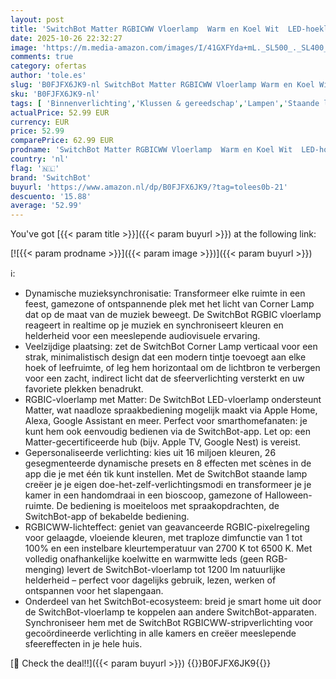 ```yaml
---
layout: post
title: 'SwitchBot Matter RGBICWW Vloerlamp  Warm en Koel Wit  LED-hoeklamp  Werkt met Apple Home  Alexa  Google Home  Muzieksynchronisatie  Kleurveranderende Staande Lamp voor Woonkamer en Slaapkamer'
date: 2025-10-26 22:32:27
image: 'https://m.media-amazon.com/images/I/41GXFYda+mL._SL500_._SL400_.jpg'
comments: true
category: ofertas
author: 'tole.es'
slug: 'B0FJFX6JK9-nl SwitchBot Matter RGBICWW Vloerlamp Warm en Koel Wit LED-...'
sku: 'B0FJFX6JK9-nl'
tags: [ 'Binnenverlichting','Klussen & gereedschap','Lampen','Staande lampen','Verlichting','switchbot','🇳🇱', ]
actualPrice: 52.99 EUR
currency: EUR
price: 52.99
comparePrice: 62.99 EUR
prodname: 'SwitchBot Matter RGBICWW Vloerlamp  Warm en Koel Wit  LED-hoeklamp  Werkt met Apple Home  Alexa  Google Home  Muzieksynchronisatie  Kleurveranderende Staande Lamp voor Woonkamer en Slaapkamer'
country: 'nl'
flag: '🇳🇱'
brand: 'SwitchBot'
buyurl: 'https://www.amazon.nl/dp/B0FJFX6JK9/?tag=tolees0b-21'
descuento: '15.88'
average: '52.99'
---
```


You've got [{{< param title >}}]({{< param buyurl >}}) at the following link:

[![{{< param prodname >}}]({{< param image >}})]({{< param buyurl >}})

ℹ️:

- Dynamische muzieksynchronisatie: Transformeer elke ruimte in een feest, gamezone of ontspannende plek met het licht van Corner Lamp dat op de maat van de muziek beweegt. De SwitchBot RGBIC vloerlamp reageert in realtime op je muziek en synchroniseert kleuren en helderheid voor een meeslepende audiovisuele ervaring.
- Veelzijdige plaatsing: zet de SwitchBot Corner Lamp verticaal voor een strak, minimalistisch design dat een modern tintje toevoegt aan elke hoek of leefruimte, of leg hem horizontaal om de lichtbron te verbergen voor een zacht, indirect licht dat de sfeerverlichting versterkt en uw favoriete plekken benadrukt.
- RGBIC-vloerlamp met Matter: De SwitchBot LED-vloerlamp ondersteunt Matter, wat naadloze spraakbediening mogelijk maakt via Apple Home, Alexa, Google Assistant en meer. Perfect voor smarthomefanaten: je kunt hem ook eenvoudig bedienen via de SwitchBot-app. Let op: een Matter-gecertificeerde hub (bijv. Apple TV, Google Nest) is vereist.
- Gepersonaliseerde verlichting: kies uit 16 miljoen kleuren, 26 gesegmenteerde dynamische presets en 8 effecten met scènes in de app die je met één tik kunt instellen. Met de SwitchBot staande lamp creëer je je eigen doe-het-zelf-verlichtingsmodi en transformeer je je kamer in een handomdraai in een bioscoop, gamezone of Halloween-ruimte. De bediening is moeiteloos met spraakopdrachten, de SwitchBot-app of bekabelde bediening.
- RGBICWW-lichteffect: geniet van geavanceerde RGBIC-pixelregeling voor gelaagde, vloeiende kleuren, met traploze dimfunctie van 1 tot 100% en een instelbare kleurtemperatuur van 2700 K tot 6500 K. Met volledig onafhankelijke koelwitte en warmwitte leds (geen RGB-menging) levert de SwitchBot-vloerlamp tot 1200 lm natuurlijke helderheid – perfect voor dagelijks gebruik, lezen, werken of ontspannen voor het slapengaan.
- Onderdeel van het SwitchBot-ecosysteem: breid je smart home uit door de SwitchBot-vloerlamp te koppelen aan andere SwitchBot-apparaten. Synchroniseer hem met de SwitchBot RGBICWW-stripverlichting voor gecoördineerde verlichting in alle kamers en creëer meeslepende sfeereffecten in je hele huis.

[🛒 Check the deal!!]({{< param buyurl >}})
{{<world>}}B0FJFX6JK9{{</world>}}
